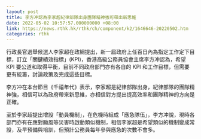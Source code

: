 ```yaml
---
layout: post
title: 李方冲認為李家超紀律部隊出身團隊精神強可帶出新思維
date: 2022-05-02 10:57:57.000000000 +08:00
link: https://news.rthk.hk/rthk/ch/component/k2/1646646-20220502.htm
categories: rthk
---
```


行政長官選舉候選人李家超在政綱提出，新一屆政府上任百日內為指定工作定下目標，訂立「關鍵績效指標」(KPI)，香港高級公務員協會主席李方冲認為，希望 KPI 要公道和取得平衡，目前不同政府部門亦有各自的 KPI 和工作目標，但需要更有統籌，討論政策及完成這些目標。

李方冲在本台節目《千禧年代》表示，李家超是紀律部隊出身，紀律部隊的團隊精神強，相信可以為政府帶來新思維，亦相信對方提出提高效率和團隊精神的方向是正確。

至於李家超提出增設「動員機制」，在危機時組成「應急隊伍」，李方冲說，現時各部門亦有在應對颱風等災害時啟動類似機制，相信李家超是希望類似的機制變成常設，及早預備與培訓，但預計公務員每年參與應急的次數不會多。

